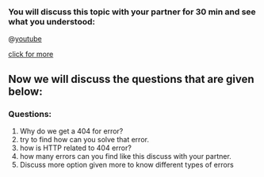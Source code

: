 



### You will discuss this topic with your partner for 30 min and see what you understood:

@[youtube](ImEQFprFKWA)

[click for more ](http://alistapart.com/article/amoreuseful404)

## Now we will discuss the questions that are given below:



### Questions:

1. Why do we get a 404 for error?
2. try to find how can you solve that error.
3. how is HTTP related to 404 error?
4. how many errors can you find like this discuss with your partner.
5. Discuss more option given more to know different types of errors  






